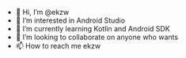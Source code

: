 - 👋 Hi, I’m @ekzw
- 👀 I’m interested in Android Studio
- 🌱 I’m currently learning Kotlin and Android SDK
- 💞️ I’m looking to collaborate on anyone who wants
- 📫 How to reach me ekzw

<!---
ekzw/ekzw is a ✨ special ✨ repository because its `README.md` (this file) appears on your GitHub profile.
You can click the Preview link to take a look at your changes.
--->
